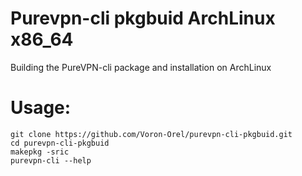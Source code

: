 # Purevpn-cli pkgbuid ArchLinux x86_64
Building the PureVPN-cli package and installation on ArchLinux

# Usage:
```
git clone https://github.com/Voron-Orel/purevpn-cli-pkgbuid.git
cd purevpn-cli-pkgbuid
makepkg -sric
purevpn-cli --help
```
